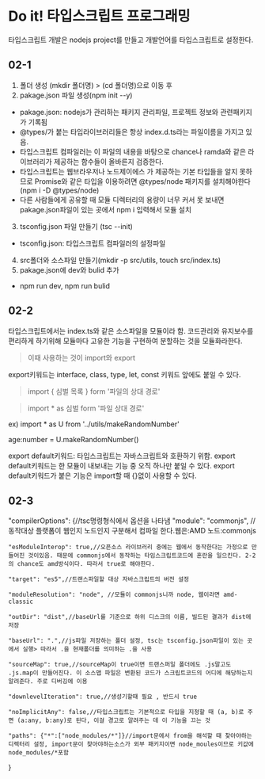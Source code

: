 # Do it! 타입스크립트 프로그래밍
타입스크립트 개발은 nodejs project를 만들고 개발언어를 타입스크립트로 설정한다. 

## 02-1
1. 폴더 생성 (mkdir 폴더명) > (cd 폴더명)으로 이동 후
2. pakage.json 파일 생성(npm init --y)
- pakage.json: nodejs가 관리하는 패키지 관리파일, 프로젝트 정보와 관련패키지가 기록됨
- @types/가 붙는 타입라이브러리들은 항상 index.d.ts라는 파일이름을 가지고 있음.
- 타입스크립트 컴파일러는 이 파일의 내용을 바탕으로 chance나 ramda와 같은 라이브러리가 제공하는 함수들이 올바른지 검증한다.
- 타입스크립트는 웹브라우저나 노드제이에스 가 제공하는 기본 타입들을 알지 못하므로 Promise와 같은 타입을 이용하려면 @types/node 패키지를 설치해야한다(npm i -D @types/node)
- 다른 사람들에게 공유할 때 모듈 디렉터리의 용량이 너무 커서 못 보내면 pakage.json파일이 있는 곳에서 npm i 입력해서 모듈 설치
3. tsconfig.json 파일 만들기 (tsc --init)
- tsconfig.json: 타입스크립트 컴파일러의 설정파일
4. src폴더와 소스파일 만들기(mkdir -p src/utils, touch src/index.ts)
5. pakage.json에 dev와 bulid 추가
- npm run dev, npm run bulid

## 02-2
타입스크립트에서는 index.ts와 같은 소스파일을 모듈이라 함.
코드관리와 유지보수를 편리하게 하기위해 모듈마다 고유한 기능을 구현하여 분할하는 것을 모듈화라한다.
> 이때 사용하는 것이 import와 export

export키워드는 interface, class, type, let, const 키워드 앞에도 붙일 수 있다.

> import { 심벌 목록 } form '파일의 상대 경로'

> import * as 심벌 form '파일 상대 경로'
 
ex)  import * as U from '../utils/makeRandomNumber'

age:number = U.makeRandomNumber()

export default키워드: 타입스크립트는 자바스크립트와 호환하기 위함. export default키워드는 한 모듈이 내보내는 기능 중 오직 하나만 붙일 수 있다. export default키워드가 붙은 기능은 import할 때 {}없이 사용할 수 있다.

## 02-3
"compilerOptions": {//tsc명령형식에서 옵션을 나타냄 
    "module": "commonjs", //동작대상 플랫폼이 웹인지 노드인지 구분해서 컴파일 한다.웹은:AMD 노드:commonjs

    "esModuleInterop": true,//오픈소스 라이브러리 중에는 웹에서 동작한다는 가정으로 만들어진 것이있음. 때문에 commonjs에서 동작하는 타임스크립트코드에 혼란을 일으킨다. 2-2의 chance도 amd방식이다. 따라서 true로 해야한다.
    
    "target": "es5",//트랜스파일할 대상 자바스크립트의 버전 설정
    
    "moduleResolution": "node", //모듈이 commonjs니까 node, 웹이라면 amd-classic
    
    "outDir": "dist",//baseUrl를 기준으로 하위 디스크의 이름, 빌드된 결과가 dist에 저장
    
    "baseUrl": ".",//js파일 저장하는 폴더 설정, tsc는 tsconfig.json파일이 있는 곳에서 실행> 따라서 .을 현재폴더를 의미하는 .을 사용
    
    "sourceMap": true,//sourceMap이 true이면 트랜스퍼일 폴더에도 .js말고도 .js.map이 만들어진다. 이 소스맵 파일은 변환된 코드가 스크립트코드의 어디에 해당하는지 알려준다. 주로 디버깅에 이용
    
    "downlevelIteration": true,//생성기할때 필요 , 반드시 true
    
    "noImplicitAny": false,//타입스크립트는 기본적으로 타입을 지정할 때 (a, b)로 주면 (a:any, b:any)로 된다, 이걸 경고로 알려주는 데 이 기능을 끄는 것
    
    "paths": {"*":["node_modules/*"]}//import문에서 from을 해석할 때 찾아야하는 디렉터리 설정, import문이 찾아야하는소스가 외부 패키지이면 node_moules이므로 키값에 node_modules/*포함
}